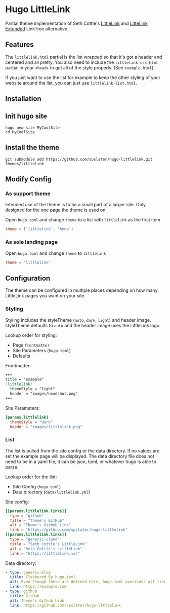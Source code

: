 # Hugo LittleLink
Partial theme implementation of Seth Cottle's [LittleLink](https://github.com/sethcottle/littlelink) and [LitteLink Extended](https://github.com/sethcottle/littlelink-extended) LinkTree alternative. 

## Features
The `littlelink.html` partial is the list wrapped so that it's got a header and centered and all pretty. You also need to include the `littlelink-css.html` partial in your `<head>` to get all of the style properly. (See `example.html`)

If you just want to use the list for example to keep the other styling of your website around the list, you can just use `littlelink-list.html`.


## Installation
## Init hugo site
```shell
hugo new site MyCoolSite
cd MyCoolSite
```

## Install the theme
```shell
git submodule add https://github.com/spslater/hugo-littlelink.git themes/littlelink
```

## Modify Config
### As support theme
Intended use of the theme is to be a small part of a larger site. Only designed for the one page the theme is used on.

Open `hugo.toml` and change `theme` to a list with `littlelink` as the first item
```toml
theme = ['littlelink', 'hyde']
```

### As sole landing page
Open `hugo.toml` and change `theme` to `littlelink`
```toml
theme = 'littlelink'
```

## Configuration
The theme can be configured in multiple places depending on how many LittleLink pages you want on your site.

### Styling
Styling includes the styleTheme (`auto`, `dark`, `light`) and header image.
styleTheme defaults to `auto` and the header image uses the LittleLink logo.

Lookup order for styling:
- Page `frontmatter`
- Site Parameters (`hugo.toml`)
- Defaults

Frontmatter:
```markdown
+++
title = "example"
[littlelink]
  themeStyle = "light"
  header = "images/headshot.png"
+++
```

Site Parameters:
```toml
[params.littlelink]
  themeStyle = "dark"
  header = "images/littlelink.png"
```

### List
The list is pulled from the site config or the data directory. If no values are set the example page will be displayed. The data directory file does not need to be in a yaml file, it can be json, toml, or whatever hugo is able to parse.

Lookup order for the list:
- Site Config (`hugo.toml`)
- Data directory (`data/littlelink.yml`)

Site config:
```toml
[[params.littlelink.links]]
  type = "github"
  title = "Theme's GitHub"
  alt = "Theme's Github Link"
  link = "https://github.com/spslater/hugo-littlelink"
[[params.littlelink.links]]
  type = "generic-cloud"
  title = "Seth Cottle's LittleLink"
  alt = "Seth Cottle's LittleLink"
  link = "https://littlelink.io/"
```

Data directory:
```yaml
- type: generic-blog
  title: Clobbered By hugo.toml
  alt: Even though these are defined here, hugo.toml overrides all links here
  link: https://example.com
- type: github
  title: GitHub
  alt: Theme's Github Link
  link: https://github.com/spslater/hugo-littlelink
```
